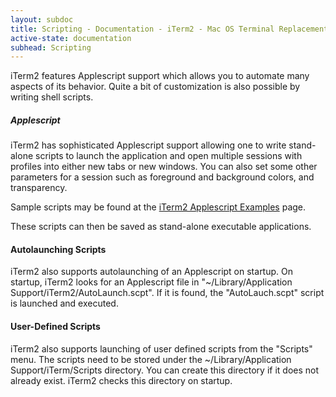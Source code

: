 ```yaml
---
layout: subdoc
title: Scripting - Documentation - iTerm2 - Mac OS Terminal Replacement
active-state: documentation
subhead: Scripting
---
```

iTerm2 features Applescript support which allows you to automate many aspects of its behavior. Quite a bit of customization is also possible by writing shell scripts.
<h5>Applescript</h5>
iTerm2 has sophisticated Applescript support allowing one to write stand-alone scripts to launch the application and open multiple sessions with profiles into either new tabs or new windows. You can also set some other parameters for a session such as foreground and background colors, and transparency.

Sample scripts may be found at the <a href="https://code.google.com/p/iterm2/wiki/AppleScript">iTerm2 Applescript Examples</a> page.

These scripts can then be saved as stand-alone executable applications.
#### Autolaunching Scripts
iTerm2 also supports autolaunching of an Applescript on startup. On startup, iTerm2 looks for an Applescript file in "~/Library/Application Support/iTerm2/AutoLaunch.scpt". If it is found, the "AutoLauch.scpt" script is launched and executed.
#### User-Defined Scripts
iTerm2 also supports launching of user defined scripts from the "Scripts" menu. The scripts need to be stored under the ~/Library/Application Support/iTerm/Scripts directory. You can create this directory if it does not already exist. iTerm2 checks this directory on startup.
